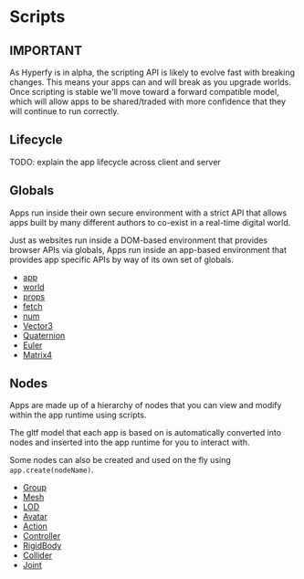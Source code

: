 # Scripts

## IMPORTANT

As Hyperfy is in alpha, the scripting API is likely to evolve fast with breaking changes.
This means your apps can and will break as you upgrade worlds.
Once scripting is stable we'll move toward a forward compatible model, which will allow apps to be shared/traded with more confidence that they will continue to run correctly.

## Lifecycle

TODO: explain the app lifecycle across client and server

## Globals

Apps run inside their own secure environment with a strict API that allows apps built by many different authors to co-exist in a real-time digital world.

Just as websites run inside a DOM-based environment that provides browser APIs via globals, Apps run inside an app-based environment that provides app specific APIs by way of its own set of globals.

- [app](/docs/ref/App.md)
- [world](/docs/ref/World.md)
- [props](/docs/ref/Props.md)
- [fetch](https://developer.mozilla.org/en-US/docs/Web/API/Fetch_API)
- [num](/docs/ref/num.md)
- [Vector3](https://threejs.org/docs/#api/en/math/Vector3)
- [Quaternion](https://threejs.org/docs/#api/en/math/Quaternion)
- [Euler](https://threejs.org/docs/#api/en/math/Euler)
- [Matrix4](https://threejs.org/docs/#api/en/math/Matrix4)

## Nodes

Apps are made up of a hierarchy of nodes that you can view and modify within the app runtime using scripts.

The gltf model that each app is based on is automatically converted into nodes and inserted into the app runtime for you to interact with.

Some nodes can also be created and used on the fly using `app.create(nodeName)`.

- [Group](/docs/ref/Group.md)
- [Mesh](/docs/ref/Mesh.md)
- [LOD](/docs/ref/LOD.md)
- [Avatar](/docs/ref/Avatar.md)
- [Action](/docs/ref/Action.md)
- [Controller](/docs/ref/Controller.md)
- [RigidBody](/docs/ref/RigidBody.md)
- [Collider](/docs/ref/Collider.md)
- [Joint](/docs/ref/Joint.md)
